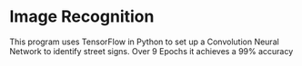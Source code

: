 # Image Recognition

This program uses TensorFlow in Python to set up a Convolution Neural Network to identify street signs.
Over 9 Epochs it achieves a 99% accuracy
